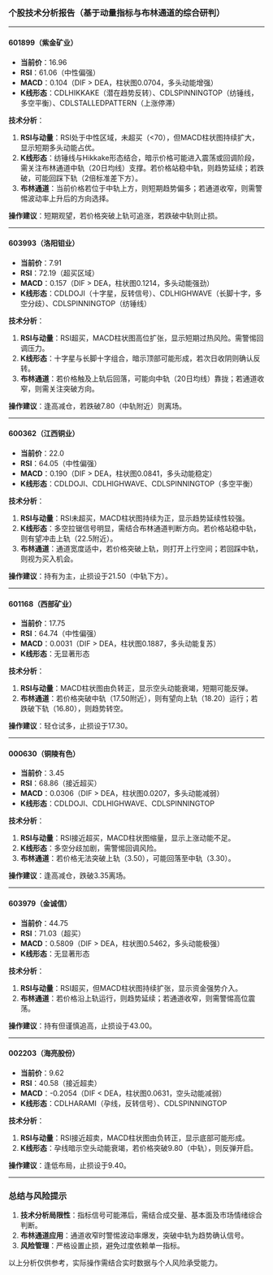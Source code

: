 

### 个股技术分析报告（基于动量指标与布林通道的综合研判）

---

#### **601899（紫金矿业）**
- **当前价**：16.96  
- **RSI**：61.06（中性偏强）  
- **MACD**：0.104（DIF > DEA，柱状图0.0704，多头动能增强）  
- **K线形态**：CDLHIKKAKE（潜在趋势反转）、CDLSPINNINGTOP（纺锤线，多空平衡）、CDLSTALLEDPATTERN（上涨停滞）  

**技术分析**：  
1. **RSI与动量**：RSI处于中性区域，未超买（<70），但MACD柱状图持续扩大，显示短期多头动能占优。  
2. **K线形态**：纺锤线与Hikkake形态结合，暗示价格可能进入震荡或回调阶段，需关注布林通道中轨（20日均线）支撑。若价格站稳中轨，则趋势延续；若跌破，可能回踩下轨（2倍标准差下方）。  
3. **布林通道**：当前价格若位于中轨上方，则短期趋势偏多；若通道收窄，则需警惕波动率上升后的方向选择。  

**操作建议**：短期观望，若价格突破上轨可追涨，若跌破中轨则止损。

---

#### **603993（洛阳钼业）**
- **当前价**：7.91  
- **RSI**：72.19（超买区域）  
- **MACD**：0.157（DIF > DEA，柱状图0.1214，多头动能强劲）  
- **K线形态**：CDLDOJI（十字星，反转信号）、CDLHIGHWAVE（长脚十字，多空分歧）、CDLSPINNINGTOP（纺锤线）  

**技术分析**：  
1. **RSI与动量**：RSI超买，MACD柱状图高位扩张，显示短期过热风险。需警惕回调压力。  
2. **K线形态**：十字星与长脚十字组合，暗示顶部可能形成，若次日收阴则确认反转。  
3. **布林通道**：若价格触及上轨后回落，可能向中轨（20日均线）靠拢；若通道收窄，则需关注突破方向。  

**操作建议**：逢高减仓，若跌破7.80（中轨附近）则离场。

---

#### **600362（江西铜业）**
- **当前价**：22.0  
- **RSI**：64.05（中性偏强）  
- **MACD**：0.190（DIF > DEA，柱状图0.0841，多头动能稳定）  
- **K线形态**：CDLDOJI、CDLHIGHWAVE、CDLSPINNINGTOP（多空平衡）  

**技术分析**：  
1. **RSI与动量**：RSI未超买，MACD柱状图持续为正，显示趋势延续性较强。  
2. **K线形态**：多空拉锯信号明显，需结合布林通道判断方向。若价格站稳中轨，则有望冲击上轨（22.5附近）。  
3. **布林通道**：通道宽度适中，若价格突破上轨，则打开上行空间；若回踩中轨，则视为买入机会。  

**操作建议**：持有为主，止损设于21.50（中轨下方）。

---

#### **601168（西部矿业）**
- **当前价**：17.75  
- **RSI**：64.74（中性偏强）  
- **MACD**：0.0031（DIF > DEA，柱状图0.1887，多头动能复苏）  
- **K线形态**：无显著形态  

**技术分析**：  
1. **RSI与动量**：MACD柱状图由负转正，显示空头动能衰竭，短期可能反弹。  
2. **布林通道**：若价格突破中轨（17.50附近），则有望向上轨（18.20）运行；若跌破下轨（16.80），则趋势转空。  

**操作建议**：轻仓试多，止损设于17.30。

---

#### **000630（铜陵有色）**
- **当前价**：3.45  
- **RSI**：68.86（接近超买）  
- **MACD**：0.0306（DIF > DEA，柱状图0.0207，多头动能减弱）  
- **K线形态**：CDLDOJI、CDLHIGHWAVE、CDLSPINNINGTOP  

**技术分析**：  
1. **RSI与动量**：RSI接近超买，MACD柱状图缩量，显示上涨动能不足。  
2. **K线形态**：多空分歧加剧，需警惕回调风险。  
3. **布林通道**：若价格无法突破上轨（3.50），可能回落至中轨（3.30）。  

**操作建议**：逢高减仓，跌破3.35离场。

---

#### **603979（金诚信）**
- **当前价**：44.75  
- **RSI**：71.03（超买）  
- **MACD**：0.5809（DIF > DEA，柱状图0.5462，多头动能极强）  
- **K线形态**：无显著形态  

**技术分析**：  
1. **RSI与动量**：RSI超买，但MACD柱状图持续扩张，显示资金强势介入。  
2. **布林通道**：若价格沿上轨运行，则趋势延续；若通道收窄，则需警惕高位震荡。  

**操作建议**：持有但谨慎追高，止损设于43.00。

---

#### **002203（海亮股份）**
- **当前价**：9.62  
- **RSI**：40.58（接近超卖）  
- **MACD**：-0.2054（DIF < DEA，柱状图0.0631，空头动能减弱）  
- **K线形态**：CDLHARAMI（孕线，反转信号）、CDLSPINNINGTOP  

**技术分析**：  
1. **RSI与动量**：RSI接近超卖，MACD柱状图由负转正，显示底部可能形成。  
2. **K线形态**：孕线暗示空头动能衰竭，若价格突破9.80（中轨），则反弹开启。  

**操作建议**：逢低布局，止损设于9.40。

---

### **总结与风险提示**  
1. **技术分析局限性**：指标信号可能滞后，需结合成交量、基本面及市场情绪综合判断。  
2. **布林通道应用**：通道收窄时警惕波动率爆发，突破中轨为趋势确认信号。  
3. **风险管理**：严格设置止损，避免过度依赖单一指标。

以上分析仅供参考，实际操作需结合实时数据与个人风险承受能力。